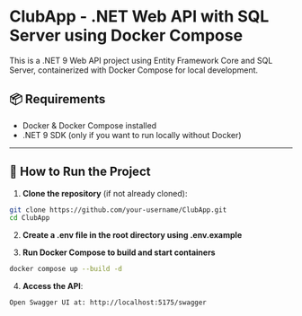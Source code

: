 # ClubApp - .NET Web API with SQL Server using Docker Compose

This is a .NET 9 Web API project using Entity Framework Core and SQL Server, containerized with Docker Compose for local development.

## 📦 Requirements

- Docker & Docker Compose installed
- .NET 9 SDK (only if you want to run locally without Docker)

---

## 🚀 How to Run the Project

1. **Clone the repository** (if not already cloned):

```bash
git clone https://github.com/your-username/ClubApp.git
cd ClubApp
```
2. **Create a .env file in the root directory using .env.example**

1. **Run Docker Compose to build and start containers**

```bash
docker compose up --build -d
```

4.	**Access the API**:
```
Open Swagger UI at: http://localhost:5175/swagger
```